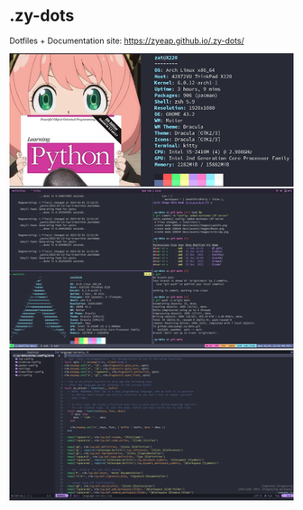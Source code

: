 # .zy-dots
Dotfiles + Documentation site: https://zyeap.github.io/.zy-dots/

![anya neofetch](https://github.com/zyeap/.zy-dots/blob/main/docs/assets/images/anyafetch.png)
![demo image](https://github.com/zyeap/.zy-dots/blob/main/docs/assets/images/demo-setup.png)
![nvim](https://github.com/zyeap/.zy-dots/blob/main/docs/assets/images/nvim-config.png)
